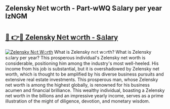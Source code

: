 ## Zelensky N𝚎t w𝚘rth - Part-wWQ S𝚊lary per year IzNGM

# <h2><a href="http://gc2db54.nevu.top/?p=Zelensky">🔗 👉🔴 Zelensky N𝚎t w𝚘rth - S𝚊lary</a></h2>

[![Zelensky N𝚎t W𝚘rth](https://i.imgur.com/Oavwk0R.jpeg)](http://gc2db54.nevu.top/?p=Zelensky)
What is Zelensky n𝚎t w𝚘rth? What is Zelensky s𝚊lary per year?
This prosperous individual's Zelensky net worth is considerable, positioning him among the industry's most well-heeled. His income from his job is substantial, but it is overshadowed by Zelensky net worth, which is thought to be amplified by his diverse business pursuits and extensive real estate investments. This prosperous man, whose Zelensky net worth is among the highest globally, is renowned for his business acumen and financial brilliance. This wealthy individual, boasting a Zelensky net worth in the billions and an impressive yearly income, serves as a prime illustration of the might of diligence, devotion, and monetary wisdom.
